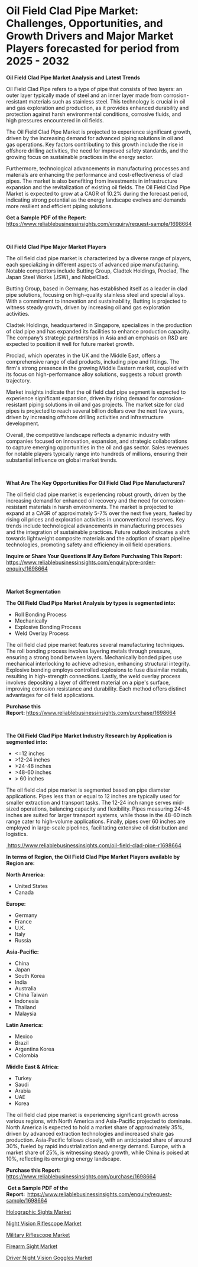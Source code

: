 <p><h1>Oil Field Clad Pipe Market: Challenges, Opportunities, and Growth Drivers and Major Market Players forecasted for period from 2025 - 2032</h1></p><p><strong>Oil Field Clad Pipe Market Analysis and Latest Trends</strong></p>
<p><p>Oil Field Clad Pipe refers to a type of pipe that consists of two layers: an outer layer typically made of steel and an inner layer made from corrosion-resistant materials such as stainless steel. This technology is crucial in oil and gas exploration and production, as it provides enhanced durability and protection against harsh environmental conditions, corrosive fluids, and high pressures encountered in oil fields.</p><p>The Oil Field Clad Pipe Market is projected to experience significant growth, driven by the increasing demand for advanced piping solutions in oil and gas operations. Key factors contributing to this growth include the rise in offshore drilling activities, the need for improved safety standards, and the growing focus on sustainable practices in the energy sector.</p><p>Furthermore, technological advancements in manufacturing processes and materials are enhancing the performance and cost-effectiveness of clad pipes. The market is also benefiting from investments in infrastructure expansion and the revitalization of existing oil fields. The Oil Field Clad Pipe Market is expected to grow at a CAGR of 10.2% during the forecast period, indicating strong potential as the energy landscape evolves and demands more resilient and efficient piping solutions.</p></p>
<p><strong>Get a Sample PDF of the Report:&nbsp;</strong> <a href="https://www.reliablebusinessinsights.com/enquiry/request-sample/1698664?utm_campaign=62&utm_medium=2&utm_source=Github&utm_content=ia&utm_term=27032025&utm_id=oil-field-clad-pipe">https://www.reliablebusinessinsights.com/enquiry/request-sample/1698664</a></p>
<p>&nbsp;</p>
<p><strong>Oil Field Clad Pipe Major Market Players</strong></p>
<p><p>The oil field clad pipe market is characterized by a diverse range of players, each specializing in different aspects of advanced pipe manufacturing. Notable competitors include Butting Group, Cladtek Holdings, Proclad, The Japan Steel Works (JSW), and NobelClad. </p><p>Butting Group, based in Germany, has established itself as a leader in clad pipe solutions, focusing on high-quality stainless steel and special alloys. With a commitment to innovation and sustainability, Butting is projected to witness steady growth, driven by increasing oil and gas exploration activities.</p><p>Cladtek Holdings, headquartered in Singapore, specializes in the production of clad pipe and has expanded its facilities to enhance production capacity. The company’s strategic partnerships in Asia and an emphasis on R&D are expected to position it well for future market growth.</p><p>Proclad, which operates in the UK and the Middle East, offers a comprehensive range of clad products, including pipe and fittings. The firm's strong presence in the growing Middle Eastern market, coupled with its focus on high-performance alloy solutions, suggests a robust growth trajectory.</p><p>Market insights indicate that the oil field clad pipe segment is expected to experience significant expansion, driven by rising demand for corrosion-resistant piping solutions in oil and gas projects. The market size for clad pipes is projected to reach several billion dollars over the next few years, driven by increasing offshore drilling activities and infrastructure development.</p><p>Overall, the competitive landscape reflects a dynamic industry with companies focused on innovation, expansion, and strategic collaborations to capture emerging opportunities in the oil and gas sector. Sales revenues for notable players typically range into hundreds of millions, ensuring their substantial influence on global market trends.</p></p>
<p>&nbsp;</p>
<p><strong>What Are The Key Opportunities For Oil Field Clad Pipe Manufacturers?</strong></p>
<p><p>The oil field clad pipe market is experiencing robust growth, driven by the increasing demand for enhanced oil recovery and the need for corrosion-resistant materials in harsh environments. The market is projected to expand at a CAGR of approximately 5-7% over the next five years, fueled by rising oil prices and exploration activities in unconventional reserves. Key trends include technological advancements in manufacturing processes and the integration of sustainable practices. Future outlook indicates a shift towards lightweight composite materials and the adoption of smart pipeline technologies, promoting safety and efficiency in oil field operations.</p></p>
<p><strong>Inquire or Share Your Questions If Any Before Purchasing This Report:</strong> <a href="https://www.reliablebusinessinsights.com/enquiry/pre-order-enquiry/1698664?utm_campaign=62&utm_medium=2&utm_source=Github&utm_content=ia&utm_term=27032025&utm_id=oil-field-clad-pipe">https://www.reliablebusinessinsights.com/enquiry/pre-order-enquiry/1698664</a></p>
<p>&nbsp;</p>
<p><strong>Market Segmentation</strong></p>
<p><strong>The Oil Field Clad Pipe Market Analysis by types is segmented into:</strong></p>
<p><ul><li>Roll Bonding Process</li><li>Mechanically</li><li>Explosive Bonding Process</li><li>Weld Overlay Process</li></ul></p>
<p><p>The oil field clad pipe market features several manufacturing techniques. The roll bonding process involves layering metals through pressure, ensuring a strong bond between layers. Mechanically bonded pipes use mechanical interlocking to achieve adhesion, enhancing structural integrity. Explosive bonding employs controlled explosions to fuse dissimilar metals, resulting in high-strength connections. Lastly, the weld overlay process involves depositing a layer of different material on a pipe's surface, improving corrosion resistance and durability. Each method offers distinct advantages for oil field applications.</p></p>
<p><strong>Purchase this Report:&nbsp;</strong><a href="https://www.reliablebusinessinsights.com/purchase/1698664?utm_campaign=62&utm_medium=2&utm_source=Github&utm_content=ia&utm_term=27032025&utm_id=oil-field-clad-pipe">https://www.reliablebusinessinsights.com/purchase/1698664</a></p>
<p>&nbsp;</p>
<p><strong>The Oil Field Clad Pipe Market Industry Research by Application is segmented into:</strong></p>
<p><ul><li><=12 inches</li><li>>12-24 inches</li><li>>24-48 inches</li><li>>48-60 inches</li><li>> 60 inches</li></ul></p>
<p><p>The oil field clad pipe market is segmented based on pipe diameter applications. Pipes less than or equal to 12 inches are typically used for smaller extraction and transport tasks. The 12-24 inch range serves mid-sized operations, balancing capacity and flexibility. Pipes measuring 24-48 inches are suited for larger transport systems, while those in the 48-60 inch range cater to high-volume applications. Finally, pipes over 60 inches are employed in large-scale pipelines, facilitating extensive oil distribution and logistics.</p></p>
<p><a href="https://www.reliablebusinessinsights.com/oil-field-clad-pipe-r1698664?utm_campaign=62&utm_medium=2&utm_source=Github&utm_content=ia&utm_term=27032025&utm_id=oil-field-clad-pipe">&nbsp;https://www.reliablebusinessinsights.com/oil-field-clad-pipe-r1698664</a></p>
<p><strong>In terms of Region, the Oil Field Clad Pipe Market Players available by Region are:</strong></p>
<p>
    <p> <strong> North America: </strong>
        <ul>
            <li>United States</li>
            <li>Canada</li>
        </ul>
        </p> 
    <p> <strong> Europe: </strong>
        <ul>
            <li>Germany</li>
            <li>France</li>
            <li>U.K.</li>
            <li>Italy</li>
            <li>Russia</li>
        </ul>
        </p> 
    <p> <strong> Asia-Pacific: </strong>
        <ul>
            <li>China</li>
            <li>Japan</li>
            <li>South Korea</li>
            <li>India</li>
            <li>Australia</li>
            <li>China Taiwan</li>
            <li>Indonesia</li>
            <li>Thailand</li>
            <li>Malaysia</li>
        </ul>
        </p> 
    <p> <strong> Latin America: </strong>
        <ul>
            <li>Mexico</li>
            <li>Brazil</li>
            <li>Argentina Korea</li>
            <li>Colombia</li>
        </ul>
        </p> 
    <p> <strong> Middle East & Africa: </strong>
        <ul>
            <li>Turkey</li>
            <li>Saudi</li>
            <li>Arabia</li>
            <li>UAE</li>
            <li>Korea</li>
        </ul>
    </p>
    </p>
<p><p>The oil field clad pipe market is experiencing significant growth across various regions, with North America and Asia-Pacific projected to dominate. North America is expected to hold a market share of approximately 35%, driven by advanced extraction technologies and increased shale gas production. Asia-Pacific follows closely, with an anticipated share of around 30%, fueled by rapid industrialization and energy demand. Europe, with a market share of 25%, is witnessing steady growth, while China is poised at 10%, reflecting its emerging energy landscape.</p></p>
<p><strong>Purchase this Report: </strong><a href="https://www.reliablebusinessinsights.com/purchase/1698664?utm_campaign=62&utm_medium=2&utm_source=Github&utm_content=ia&utm_term=27032025&utm_id=oil-field-clad-pipe">https://www.reliablebusinessinsights.com/purchase/1698664</a></p>
<p>&nbsp;<strong>Get a Sample PDF of the Report:&nbsp;&nbsp;</strong><a href="https://www.reliablebusinessinsights.com/enquiry/request-sample/1698664?utm_campaign=62&utm_medium=2&utm_source=Github&utm_content=ia&utm_term=27032025&utm_id=oil-field-clad-pipe">https://www.reliablebusinessinsights.com/enquiry/request-sample/1698664</a></p>
<p><strong></strong></p>
<p><p><a href="https://github.com/azetehhasle/Market-Research-Report-List-1/blob/main/holographic-sights-market.md?utm_campaign=62&utm_medium=2&utm_source=Github&utm_content=ia&utm_term=27032025&utm_id=oil-field-clad-pipe">Holographic Sights Market</a></p><p><a href="https://github.com/bilkbitsch/Market-Research-Report-List-1/blob/main/night-vision-riflescope-market.md?utm_campaign=62&utm_medium=2&utm_source=Github&utm_content=ia&utm_term=27032025&utm_id=oil-field-clad-pipe">Night Vision Riflescope Market</a></p><p><a href="https://github.com/dovbusmrking/Market-Research-Report-List-1/blob/main/military-riflescope-market.md?utm_campaign=62&utm_medium=2&utm_source=Github&utm_content=ia&utm_term=27032025&utm_id=oil-field-clad-pipe">Military Riflescope Market</a></p><p><a href="https://github.com/knipsfilip8f/Market-Research-Report-List-1/blob/main/firearm-sight-market.md?utm_campaign=62&utm_medium=2&utm_source=Github&utm_content=ia&utm_term=27032025&utm_id=oil-field-clad-pipe">Firearm Sight Market</a></p><p><a href="https://github.com/hirtzhulstsq/Market-Research-Report-List-1/blob/main/driver-night-vision-goggles-market.md?utm_campaign=62&utm_medium=2&utm_source=Github&utm_content=ia&utm_term=27032025&utm_id=oil-field-clad-pipe">Driver Night Vision Goggles Market</a></p></p>